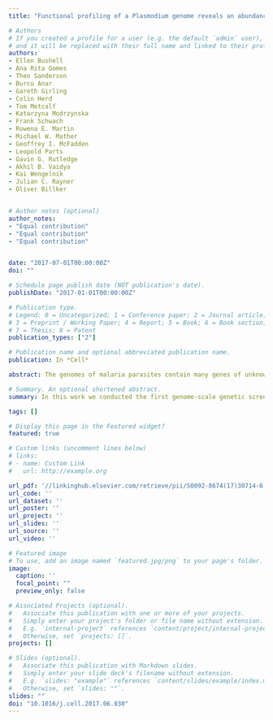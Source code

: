 ```yaml
---
title: "Functional profiling of a Plasmodium genome reveals an abundance of essential genes"

# Authors
# If you created a profile for a user (e.g. the default `admin` user), write the username (folder name) here 
# and it will be replaced with their full name and linked to their profile.
authors:
- Ellen Bushell
- Ana Rita Gomes
- Theo Sanderson
- Burcu Anar
- Gareth Girling
- Colin Herd
- Tom Metcalf
- Katarzyna Modrzynska
- Frank Schwach
- Rowena E. Martin
- Michael W. Mather
- Geoffrey I. McFadden
- Leopold Parts
- Gavin G. Rutledge
- Akhil B. Vaidya
- Kai Wengelnik
- Julian C. Rayner
- Oliver Billker


# Author notes (optional)
author_notes:
- "Equal contribution"
- "Equal contribution"
- "Equal contribution"


date: "2017-07-01T00:00:00Z"
doi: ""

# Schedule page publish date (NOT publication's date).
publishDate: "2017-01-01T00:00:00Z"

# Publication type.
# Legend: 0 = Uncategorized; 1 = Conference paper; 2 = Journal article;
# 3 = Preprint / Working Paper; 4 = Report; 5 = Book; 6 = Book section;
# 7 = Thesis; 8 = Patent
publication_types: ["2"]

# Publication name and optional abbreviated publication name.
publication: In *Cell*

abstract: The genomes of malaria parasites contain many genes of unknown function. To assist drug development through the identification of essential genes and pathways, we have measured competitive growth rates in mice of 2,578 barcoded Plasmodium berghei knockout mutants, representing >50% of the genome, and created a phenotype database. At a single stage of its complex life cycle, P. berghei requires two-thirds of genes for optimal growth, the highest proportion reported from any organism and a probable consequence of functional optimization necessitated by genomic reductions during the evolution of parasitism. In contrast, extreme functional redundancy has evolved among expanded gene families operating at the parasite-host interface. The level of genetic redundancy in a single-celled organism may thus reflect the degree of environmental variation it experiences. In the case of Plasmodium parasites, this helps rationalize both the relative successes of drugs and the greater difficulty of making an effective vaccine.

# Summary. An optional shortened abstract.
summary: In this work we conducted the first genome-scale genetic screen in a malaria parasite. We found that malaria parasites have require a higher proportion of their genome for normal growth compared to any other eukaryote previously screened. I led the analysis portion of this work, including building the [dashboard](https://plasmogem.sanger.ac.uk/phenotypes) used by the community to access our phenotype data.

tags: []

# Display this page in the Featured widget?
featured: true

# Custom links (uncomment lines below)
# links:
# - name: Custom Link
#   url: http://example.org

url_pdf: '//linkinghub.elsevier.com/retrieve/pii/S0092-8674(17)30714-6'
url_code: ''
url_dataset: ''
url_poster: ''
url_project: ''
url_slides: ''
url_source: ''
url_video: ''

# Featured image
# To use, add an image named `featured.jpg/png` to your page's folder. 
image:
  caption: ''
  focal_point: ""
  preview_only: false

# Associated Projects (optional).
#   Associate this publication with one or more of your projects.
#   Simply enter your project's folder or file name without extension.
#   E.g. `internal-project` references `content/project/internal-project/index.md`.
#   Otherwise, set `projects: []`.
projects: []

# Slides (optional).
#   Associate this publication with Markdown slides.
#   Simply enter your slide deck's filename without extension.
#   E.g. `slides: "example"` references `content/slides/example/index.md`.
#   Otherwise, set `slides: ""`.
slides: ""
doi: "10.1016/j.cell.2017.06.030"
---
```

